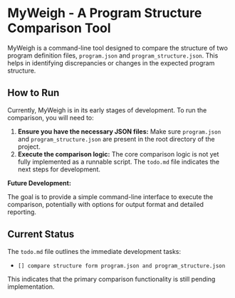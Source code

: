# MyWeigh - A Program Structure Comparison Tool

MyWeigh is a command-line tool designed to compare the structure of two program definition files, `program.json` and `program_structure.json`. This helps in identifying discrepancies or changes in the expected program structure.

## How to Run

Currently, MyWeigh is in its early stages of development. To run the comparison, you will need to:

1.  **Ensure you have the necessary JSON files:** Make sure `program.json` and `program_structure.json` are present in the root directory of the project.
2.  **Execute the comparison logic:** The core comparison logic is not yet fully implemented as a runnable script. The `todo.md` file indicates the next steps for development.

**Future Development:**

The goal is to provide a simple command-line interface to execute the comparison, potentially with options for output format and detailed reporting.

## Current Status

The `todo.md` file outlines the immediate development tasks:

*   `[] compare structure form program.json and program_structure.json`

This indicates that the primary comparison functionality is still pending implementation.
 
